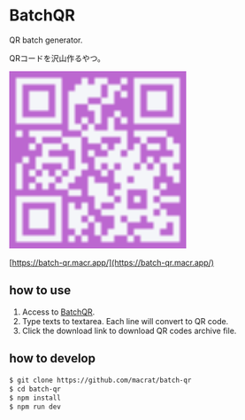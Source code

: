 BatchQR
=======

QR batch generator.

QRコードを沢山作るやつ。

[<img alt="BatchQR" src="./batch-qr.svg" width=320px height=320px>](https://batch-qr.macr.app/)

[https://batch-qr.macr.app/](https://batch-qr.macr.app/)

## how to use
1. Access to [BatchQR](https://batch-qr.macr.app/).
2. Type texts to textarea. Each line will convert to QR code.
3. Click the download link to download QR codes archive file.

## how to develop
``` shell
$ git clone https://github.com/macrat/batch-qr
$ cd batch-qr
$ npm install
$ npm run dev
```
